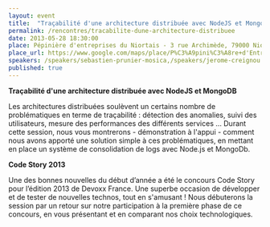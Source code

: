 ```yaml
---
layout: event
title:  "Traçabilité d'une architecture distribuée avec NodeJS et MongoDB & Retour sur Code Story 2013"
permalink: /rencontres/tracabilite-dune-architecture-distribuee
date: 2013-05-28 18:30:00
place: Pépinière d'entreprises du Niortais - 3 rue Archimède, 79000 Niort
place_url: https://www.google.com/maps/place/P%C3%A9pini%C3%A8re+d'Entreprises+du+Niortais/@46.3105088,-0.4815484,17z/data=!3m1!4b1!4m5!3m4!1s0x48072f369b5e7c07:0x9111ea990ab2be7a!8m2!3d46.3105088!4d-0.4793597
speakers: /speakers/sebastien-prunier-mosica,/speakers/jerome-creignou
published: true
---
```


**Traçabilité d'une architecture distribuée avec NodeJS et MongoDB**

Les architectures distribuées soulèvent un certains nombre de problématiques en terme de traçabilité : détection des anomalies, suivi des utilisateurs, mesure des performances des différents services … Durant cette session, nous vous montrerons - démonstration à l'appui - comment nous avons apporté une solution simple à ces problématiques, en mettant en place un système de consolidation de logs avec Node.js et MongoDb.

**Code Story 2013**

Une des bonnes nouvelles du début d’année a été le concours Code Story pour l’édition 2013 de Devoxx France. Une superbe occasion de développer et de tester de nouvelles technos, tout en s'amusant ! Nous débuterons la session par un retour sur notre participation à la première phase de ce concours, en vous présentant et en comparant nos choix technologiques.
